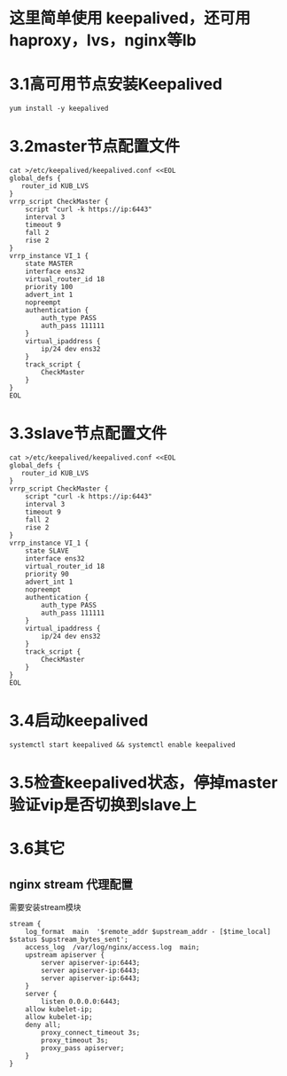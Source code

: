 # 这里简单使用 keepalived，还可用haproxy，lvs，nginx等lb

# 3.1高可用节点安装Keepalived
```shell
yum install -y keepalived
```



# 3.2master节点配置文件

```shell
cat >/etc/keepalived/keepalived.conf <<EOL
global_defs {
   router_id KUB_LVS
}
vrrp_script CheckMaster {
    script "curl -k https://ip:6443"
    interval 3
    timeout 9
    fall 2
    rise 2
}
vrrp_instance VI_1 {
    state MASTER
    interface ens32
    virtual_router_id 18
    priority 100
    advert_int 1
    nopreempt
    authentication {
        auth_type PASS
        auth_pass 111111
    }
    virtual_ipaddress {
        ip/24 dev ens32
    }
    track_script {
        CheckMaster
    }
}
EOL
```



# 3.3slave节点配置文件

```shell
cat >/etc/keepalived/keepalived.conf <<EOL
global_defs {
   router_id KUB_LVS
}
vrrp_script CheckMaster {
    script "curl -k https://ip:6443"
    interval 3
    timeout 9
    fall 2
    rise 2
}
vrrp_instance VI_1 {
    state SLAVE
    interface ens32
    virtual_router_id 18
    priority 90
    advert_int 1
    nopreempt
    authentication {
        auth_type PASS
        auth_pass 111111
    }
    virtual_ipaddress {
        ip/24 dev ens32
    }
    track_script {
        CheckMaster
    }
}
EOL
```



# 3.4启动keepalived
```shell
systemctl start keepalived && systemctl enable keepalived
```



# 3.5检查keepalived状态，停掉master验证vip是否切换到slave上

# 3.6其它

## nginx stream 代理配置

需要安装stream模块

```nginx
stream {
    log_format  main  '$remote_addr $upstream_addr - [$time_local] $status $upstream_bytes_sent';
    access_log  /var/log/nginx/access.log  main;
    upstream apiserver {
    	server apiserver-ip:6443;
    	server apiserver-ip:6443;
    	server apiserver-ip:6443;
	}
	server {
    	listen 0.0.0.0:6443;
	allow kubelet-ip;
	allow kubelet-ip;
	deny all;
    	proxy_connect_timeout 3s;
    	proxy_timeout 3s;
    	proxy_pass apiserver;
	}
}
```

